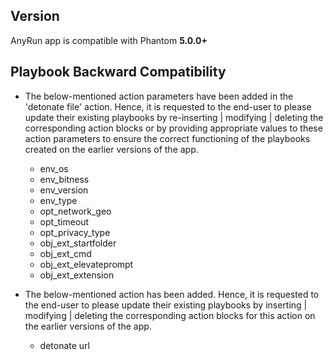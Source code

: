 [comment]: # " File: readme.md"
[comment]: # ""
[comment]: # "  Copyright (c) 2021 Splunk Inc."
[comment]: # ""
[comment]: # "  Licensed under the Apache License, Version 2.0 (the \"License\");"
[comment]: # "  you may not use this file except in compliance with the License."
[comment]: # "  You may obtain a copy of the License at"
[comment]: # ""
[comment]: # "      http://www.apache.org/licenses/LICENSE-2.0"
[comment]: # ""
[comment]: # "  Unless required by applicable law or agreed to in writing, software distributed under"
[comment]: # "  the License is distributed on an \"AS IS\" BASIS, WITHOUT WARRANTIES OR CONDITIONS OF ANY KIND,"
[comment]: # "  either express or implied. See the License for the specific language governing permissions"
[comment]: # "  and limitations under the License."
[comment]: # ""
## Version
AnyRun app is compatible with Phantom **5.0.0+**

## Playbook Backward Compatibility

-   The below-mentioned action parameters have been added in the 'detonate file' action. Hence, it is requested to the
    end-user to please update their existing playbooks by re-inserting | modifying | deleting the corresponding action blocks or by providing appropriate values to these action parameters to ensure the correct functioning of the playbooks created on the earlier versions of the app.
	-   env\_os
	-   env\_bitness
	-   env\_version
	-   env\_type
	-   opt\_network\_geo
	-   opt\_timeout
	-   opt\_privacy\_type
	-   obj\_ext\_startfolder
	-   obj\_ext\_cmd
	-   obj\_ext\_elevateprompt
	-   obj\_ext\_extension

-   The below-mentioned action has been added. Hence, it is requested to the end-user to please update their
    existing playbooks by inserting | modifying | deleting the corresponding action blocks for this action on the earlier versions of the app.
	-   detonate url

